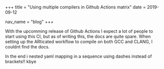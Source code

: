 +++
title = "Using multiple compilers in Github Actions matrix"
date = 2019-09-12

nav_name = "blog"
+++

With the upcomming release of Github Actions I expect a lot of people to start using this CI,
but as of writing this, the docs are quite spare.
When setting up the ARticated workflow to compile on both GCC and CLANG, I couldnt find the docs.

In the end i nested yaml mapping in a sequence using dashes instead of brackets!! kbye

